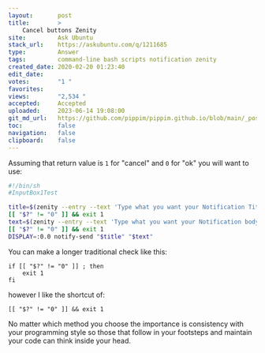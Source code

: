 ```yaml
---
layout:       post
title:        >
    Cancel buttons Zenity
site:         Ask Ubuntu
stack_url:    https://askubuntu.com/q/1211685
type:         Answer
tags:         command-line bash scripts notification zenity
created_date: 2020-02-20 01:23:40
edit_date:    
votes:        "1 "
favorites:    
views:        "2,534 "
accepted:     Accepted
uploaded:     2023-06-14 19:08:00
git_md_url:   https://github.com/pippim/pippim.github.io/blob/main/_posts/2020/2020-02-20-Cancel-buttons-Zenity.md
toc:          false
navigation:   false
clipboard:    false
---
```


Assuming that return value is `1` for "cancel" and `0` for "ok" you will want to use:

``` sh
#!/bin/sh
#InputBox1Test

title=$(zenity --entry --text 'Type what you want your Notification Title to Say!' --title 'Notification')
[[ "$?" != "0" ]] && exit 1
text=$(zenity --entry --text 'Type what you want your Notification body to Say!' --title 'Notification')
[[ "$?" != "0" ]] && exit 1
DISPLAY=:0.0 notify-send "$title" "$text"
```

You can make a longer traditional check like this:

``` 
if [[ "$?" != "0" ]] ; then
    exit 1
fi
```

however I like the shortcut of:

``` 
[[ "$?" != "0" ]] && exit 1
```

No matter which method you choose the importance is consistency with your programming style so those that follow in your footsteps and maintain your code can think inside your head.
